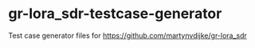 # gr-lora_sdr-testcase-generator
Test case generator files for https://github.com/martynvdijke/gr-lora_sdr 
